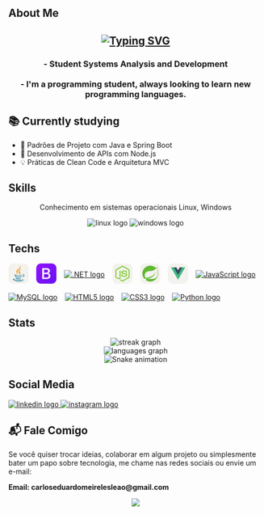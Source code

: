 <h2 align="left">About Me</h2>

<h2 align="center">
  <a href="https://git.io/typing-svg">
    <img src="https://readme-typing-svg.herokuapp.com?font=Fira+Code&duration=3000&pause=100&width=435&lines=Hello++World!;My+name+is+Carlos+Eduardo." alt="Typing SVG" />
  </a>
</h2>

<h3 align="center">
  - Student Systems Analysis and Development<br><br>
  - I'm a programming student, always looking to learn new programming languages.
</h3>

<h2 align="left">📚 Currently studying</h2>

<ul>
  <li>📘 Padrões de Projeto com Java e Spring Boot</li>
  <li>🔧 Desenvolvimento de APIs com Node.js</li>
  <li>💡 Práticas de Clean Code e Arquitetura MVC</li>
</ul>

<h2 align="left">Skills</h2>

<p align="center">Conhecimento em sistemas operacionais Linux, Windows</p>

<div align="center">
  <img src="https://skillicons.dev/icons?i=linux" height="50" alt="linux logo" />
  <img src="https://skillicons.dev/icons?i=windows" height="50" alt="windows logo" />
</div>


<h2 align="left">Techs</h2>

<div style="display: flex; flex-wrap: wrap; gap: 15px; align-items: center;">
  <a href="https://www.java.com/pt-BR/" target="_blank">
    <img src="https://raw.githubusercontent.com/tandpfun/skill-icons/65dea6c4eaca7da319e552c09f4cf5a9a8dab2c8/icons/Java-Light.svg" height="40" alt="Java logo" />
  </a>
  <a href="https://getbootstrap.com/" target="_blank">
    <img src="https://raw.githubusercontent.com/tandpfun/skill-icons/65dea6c4eaca7da319e552c09f4cf5a9a8dab2c8/icons/Bootstrap.svg" height="40" alt="Bootstrap logo" />
  </a>
  <a href="https://dotnet.microsoft.com/" target="_blank">
    <img src="https://skillicons.dev/icons?i=dotnet" height="40" alt=".NET logo" />
  </a>
  <a href="https://nodejs.org/" target="_blank">
    <img src="https://raw.githubusercontent.com/tandpfun/skill-icons/65dea6c4eaca7da319e552c09f4cf5a9a8dab2c8/icons/NodeJS-Light.svg" height="40" alt="Node.js logo" />
  </a>
  <a href="https://spring.io/" target="_blank">
    <img src="https://raw.githubusercontent.com/tandpfun/skill-icons/65dea6c4eaca7da319e552c09f4cf5a9a8dab2c8/icons/Spring-Light.svg" height="40" alt="Spring logo" />
  </a>
  <a href="https://vuejs.org/" target="_blank">
    <img src="https://raw.githubusercontent.com/tandpfun/skill-icons/65dea6c4eaca7da319e552c09f4cf5a9a8dab2c8/icons/VueJS-Light.svg" height="40" alt="Vue logo" />
  </a>
  <a href="https://developer.mozilla.org/pt-BR/docs/Web/JavaScript" target="_blank">
    <img src="https://skillicons.dev/icons?i=js" height="40" alt="JavaScript logo" />
  </a>
  <a href="https://www.mysql.com/" target="_blank">
    <img src="https://skillicons.dev/icons?i=mysql" height="40" alt="MySQL logo" />
  </a>
  <a href="https://developer.mozilla.org/pt-BR/docs/Web/HTML" target="_blank">
    <img src="https://skillicons.dev/icons?i=html" height="40" alt="HTML5 logo" />
  </a>
  <a href="https://developer.mozilla.org/pt-BR/docs/Web/CSS" target="_blank">
    <img src="https://skillicons.dev/icons?i=css" height="40" alt="CSS3 logo" />
  </a>
  <a href="https://www.python.org/" target="_blank">
    <img src="https://skillicons.dev/icons?i=py" height="40" alt="Python logo" />
  </a>
</div>

<h2 align="left">Stats</h2>

<div align="center">
  <img src="https://streak-stats.demolab.com?user=eduardoleao-system&locale=pt-br&mode=weekly&theme=dark&hide_border=false&border_radius=5&date_format=M%20j%5B,%20Y%5D&order=3" height="130" alt="streak graph" />
</div>

<div align="center">
  <img src="https://github-readme-stats.vercel.app/api/top-langs?username=EduardoLeao-system&locale=en&hide_title=false&layout=compact&card_width=320&langs_count=5&theme=dracula&hide_border=false&order=2" height="130" alt="languages graph" />
</div>

<div align="center">
<img src="https://raw.githubusercontent.com/EduardoLeao-system/EduardoLeao-system/output/snake.svg" alt="Snake animation" />
</div>

<h2 align="left">Social Media</h2>

<div align="left">
  <a href="https://www.linkedin.com/in/carlos-eduardoleao-9b9a00237/" target="_blank">
    <img src="https://raw.githubusercontent.com/maurodesouza/profile-readme-generator/master/src/assets/icons/social/linkedin/default.svg" width="52" height="40" alt="linkedin logo" />
  </a>
  <a href="https://www.instagram.com/eduleao1/" target="_blank">
    <img src="https://raw.githubusercontent.com/maurodesouza/profile-readme-generator/master/src/assets/icons/social/instagram/default.svg" width="52" height="40" alt="instagram logo" />
  </a>
</div>
<h2 align="left">📬 Fale Comigo</h2>

<p>Se você quiser trocar ideias, colaborar em algum projeto ou simplesmente bater um papo sobre tecnologia, me chame nas redes sociais ou envie um e-mail:</p>

<p><strong>Email:  carloseduardomeirelesleao@gmail.com</strong></p>

<div align="center">
  <img height="220" src="https://64.media.tumblr.com/3ebef054c877d03c507aa8c40149908b/6ea0a0e867ebf441-0d/s1280x1920/515b1f92b9830672a913d4f32c3f233b08bf3643.gif" />
</div>
